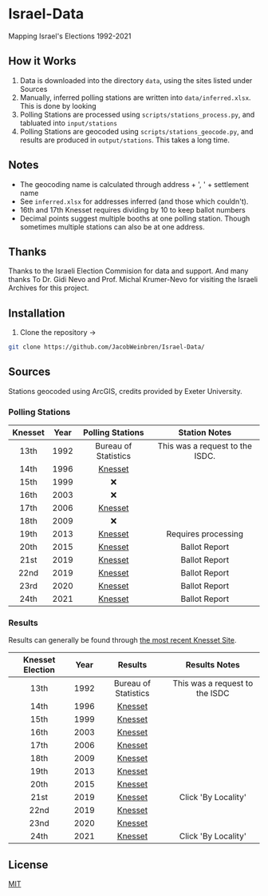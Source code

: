 # Israel-Data

Mapping Israel's Elections 1992-2021

## How it Works

1. Data is downloaded into the directory `data`, using the sites listed under Sources
2. Manually, inferred polling stations are written into `data/inferred.xlsx`. This is done by looking
3. Polling Stations are processed using `scripts/stations_process.py`, and tabluated into `input/stations`
4. Polling Stations are geocoded using `scripts/stations_geocode.py`, and results are produced in `output/stations`. This takes a long time.

## Notes

- The geocoding name is calculated through address + ', ' + settlement name
- See `inferred.xlsx` for addresses inferred (and those which couldn't).
- 16th and 17th Knesset requires dividing by 10 to keep ballot numbers
- Decimal points suggest multiple booths at one polling station. Though sometimes multiple stations can also be at one address.

## Thanks

Thanks to the Israeli Election Commision for data and support. And many thanks To Dr. Gidi Nevo and Prof. Michal Krumer-Nevo for visiting the Israeli Archives for this project.

## Installation

1. Clone the repository →

```bash
git clone https://github.com/JacobWeinbren/Israel-Data/
```

## Sources

Stations geocoded using ArcGIS, credits provided by Exeter University.

### Polling Stations

| Knesset | Year |  Polling Stations | Station Notes |
| :--------------: | :--: | :---------------: | :-----------: |
| 13th | 1992 | Bureau of Statistics | This was a request to the ISDC. | 
| 14th | 1996 | [Knesset](https://bechirot24.bechirot.gov.il/election/Documents/%D7%91%D7%97%D7%99%D7%A8%D7%95%D7%AA%20%D7%A7%D7%95%D7%93%D7%9E%D7%95%D7%AA/results_14.xls) | |
| 15th | 1999 | ❌ | 
| 16th | 2003 | ❌ | 
| 17th | 2006 | [Knesset](https://bechirot24.bechirot.gov.il/election/Documents/%D7%91%D7%97%D7%99%D7%A8%D7%95%D7%AA%20%D7%A7%D7%95%D7%93%D7%9E%D7%95%D7%AA/results_17.xls) |
| 18th | 2009 | ❌ |
| 19th | 2013 | [Knesset](https://www.gov.il/apps/elections/elections-knesset-19/heb/about/AllStations.pdf) | Requires processing
| 20th | 2015 | [Knesset](https://www.bechirot20.gov.il/election/Kneset20/Pages/BallotsList.aspx) | Ballot Report | 
| 21st | 2019 | [Knesset](https://bechirot21.bechirot.gov.il/election/Kneset20/Pages/BallotsList.aspx) | Ballot Report |
| 22nd | 2019 | [Knesset](https://bechirot22.bechirot.gov.il/election/Kneset20/Pages/BallotsList.aspx) | Ballot Report | 
| 23rd | 2020 | [Knesset](https://bechirot23.bechirot.gov.il/election/Kneset20/Pages/BallotsList.aspx) | Ballot Report | 
| 24th | 2021 |  [Knesset](https://bechirot24.bechirot.gov.il/election/Kneset24/Pages/BallotsList.aspx) | Ballot Report |

### Results

Results can generally be found through [the most recent Knesset Site](https://bechirot24.bechirot.gov.il/election/Pages/PreviousElection.aspx).

| Knesset Election | Year |  Results | Results Notes |
| :------------------: | :---: | :--------: | :---------------: |
| 13th | 1992 | Bureau of Statistics | This was a request to the ISDC |
| 14th | 1996 | [Knesset](https://bechirot24.bechirot.gov.il/election/Documents/%D7%91%D7%97%D7%99%D7%A8%D7%95%D7%AA%20%D7%A7%D7%95%D7%93%D7%9E%D7%95%D7%AA/results_14.xls) |
| 15th | 1999 | [Knesset](https://bechirot24.bechirot.gov.il/election/Documents/%D7%91%D7%97%D7%99%D7%A8%D7%95%D7%AA%20%D7%A7%D7%95%D7%93%D7%9E%D7%95%D7%AA/results_15.xls) |
| 16th | 2003 | [Knesset](https://bechirot24.bechirot.gov.il/election/Documents/%D7%91%D7%97%D7%99%D7%A8%D7%95%D7%AA%20%D7%A7%D7%95%D7%93%D7%9E%D7%95%D7%AA/results_16.xls) |
| 17th | 2006 | [Knesset](https://bechirot24.bechirot.gov.il/election/Documents/%D7%91%D7%97%D7%99%D7%A8%D7%95%D7%AA%20%D7%A7%D7%95%D7%93%D7%9E%D7%95%D7%AA/results_17.xls) |
| 18th | 2009 | [Knesset](https://bechirot24.bechirot.gov.il/election/Documents/%D7%91%D7%97%D7%99%D7%A8%D7%95%D7%AA%20%D7%A7%D7%95%D7%93%D7%9E%D7%95%D7%AA/results_18.xls) |
| 19th | 2013 | [Knesset](https://bechirot24.bechirot.gov.il/election/Documents/%D7%91%D7%97%D7%99%D7%A8%D7%95%D7%AA%20%D7%A7%D7%95%D7%93%D7%9E%D7%95%D7%AA/results_19.xls) |
| 20th | 2015 | [Knesset](https://bechirot24.bechirot.gov.il/election/Documents/%D7%91%D7%97%D7%99%D7%A8%D7%95%D7%AA%20%D7%A7%D7%95%D7%93%D7%9E%D7%95%D7%AA/results_20.xls) |
| 21st | 2019 | [Knesset](https://votes21.bechirot.gov.il/) | Click 'By Locality' |
| 22nd | 2019 | [Knesset](https://bechirot24.bechirot.gov.il/election/Documents/%D7%9B%D7%A0%D7%A1%D7%AA%2023/%D7%AA%D7%95%D7%A6%D7%90%D7%95%D7%AA%20%D7%94%D7%91%D7%97%D7%99%D7%A8%D7%95%D7%AA%2022%20%D7%9C%D7%A4%D7%99%20%D7%A7%D7%9C%D7%A4%D7%99%D7%95%D7%AA%20%D7%91%D7%99%D7%A9%D7%95%D7%91%D7%99%D7%9D.xlsx) |
| 23nd | 2020 | [Knesset](https://bechirot24.bechirot.gov.il/election/Documents/%D7%9B%D7%A0%D7%A1%D7%AA%2024/results_23_by_kalpi.xlsx)
| 24th | 2021 | [Knesset](https://votes24.bechirot.gov.il/) | Click 'By Locality' |

## License

[MIT](https://choosealicense.com/licenses/mit/)

